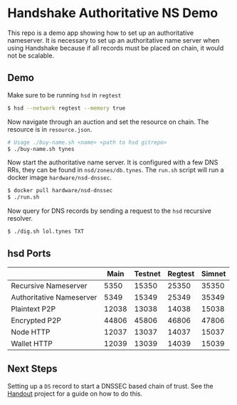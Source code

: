 # Handshake Authoritative NS Demo

This repo is a demo app showing how to set up an authoritative
nameserver. It is necessary to set up an authoritative name
server when using Handshake because if all records must be
placed on chain, it would not be scalable.

## Demo

Make sure to be running `hsd` in `regtest`

```bash
$ hsd --network regtest --memory true
```

Now navigate through an auction and set the resource on chain.
The resource is in `resource.json`.

```bash
# Usage ./buy-name.sh <name> <path to hsd gitrepo>
$ ./buy-name.sh tynes
```

Now start the authoritative name server. It is configured
with a few DNS RRs, they can be found in `nsd/zones/db.tynes`.
The `run.sh` script will run a docker image `hardware/nsd-dnssec`.

```bash
$ docker pull hardware/nsd-dnssec
$ ./run.sh
```

Now query for DNS records by sending a request to the `hsd`
recursive resolver.

```bash
$ ./dig.sh lol.tynes TXT
```

## hsd Ports

|                          | Main  | Testnet | Regtest | Simnet |
|--------------------------|-------|---------|---------|--------|
| Recursive Nameserver     | 5350  | 15350   | 25350   | 35350  |
| Authoritative Nameserver | 5349  | 15349   | 25349   | 35349  |
| Plaintext P2P            | 12038 | 13038   | 14038   | 15038  |
| Encrypted P2P            | 44806 | 45806   | 46806   | 47806  |
| Node HTTP                | 12037 | 13037   | 14037   | 15037  |
| Wallet HTTP              | 12039 | 13039   | 14039   | 15039  |


## Next Steps

Setting up a `DS` record to start a DNSSEC based chain of trust.
See the [Handout](https://github.com/pinheadmz/handout) project
for a guide on how to do this.
